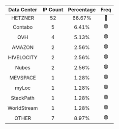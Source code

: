 | Data Center | IP Count | Percentage | Freq |
|:------------:|:--------:|:-----------:|:-----:|
| HETZNER | 52 | 66.67% | 🔴 |
| Contabo | 5 | 6.41% | 🟢 |
| OVH | 4 | 5.13% | 🟢 |
| AMAZON | 2 | 2.56% | 🟢 |
| HIVELOCITY | 2 | 2.56% | 🟢 |
| Nubes | 2 | 2.56% | 🟢 |
| MEVSPACE | 1 | 1.28% | 🟢 |
| myLoc | 1 | 1.28% | 🟢 |
| StackPath | 1 | 1.28% | 🟢 |
| WorldStream | 1 | 1.28% | 🟢 |
| OTHER | 7 | 8.97% | 🟢 |